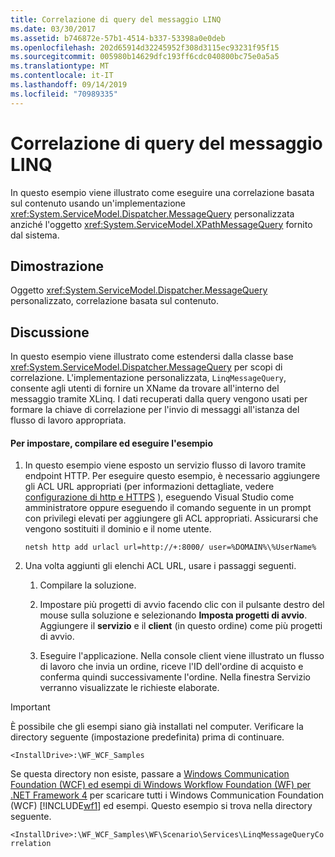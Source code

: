 ```yaml
---
title: Correlazione di query del messaggio LINQ
ms.date: 03/30/2017
ms.assetid: b746872e-57b1-4514-b337-53398a0e0deb
ms.openlocfilehash: 202d65914d32245952f308d3115ec93231f95f15
ms.sourcegitcommit: 005980b14629dfc193ff6cdc040800bc75e0a5a5
ms.translationtype: MT
ms.contentlocale: it-IT
ms.lasthandoff: 09/14/2019
ms.locfileid: "70989335"
---
```

# <a name="linq-message-query-correlation"></a>Correlazione di query del messaggio LINQ
In questo esempio viene illustrato come eseguire una correlazione basata sul contenuto usando un'implementazione <xref:System.ServiceModel.Dispatcher.MessageQuery> personalizzata anziché l'oggetto <xref:System.ServiceModel.XPathMessageQuery> fornito dal sistema.  
  
## <a name="demonstrates"></a>Dimostrazione  
 Oggetto <xref:System.ServiceModel.Dispatcher.MessageQuery> personalizzato, correlazione basata sul contenuto.  
  
## <a name="discussion"></a>Discussione  
 In questo esempio viene illustrato come estendersi dalla classe base <xref:System.ServiceModel.Dispatcher.MessageQuery> per scopi di correlazione. L'implementazione personalizzata, `LinqMessageQuery`, consente agli utenti di fornire un XName da trovare all'interno del messaggio tramite XLinq. I dati recuperati dalla query vengono usati per formare la chiave di correlazione per l'invio di messaggi all'istanza del flusso di lavoro appropriata.  
  
#### <a name="to-set-up-build-and-run-the-sample"></a>Per impostare, compilare ed eseguire l'esempio  
  
1. In questo esempio viene esposto un servizio flusso di lavoro tramite endpoint HTTP. Per eseguire questo esempio, è necessario aggiungere gli ACL URL appropriati (per informazioni dettagliate, vedere [configurazione di http e HTTPS](https://go.microsoft.com/fwlink/?LinkId=70353) ), eseguendo Visual Studio come amministratore oppure eseguendo il comando seguente in un prompt con privilegi elevati per aggiungere gli ACL appropriati. Assicurarsi che vengono sostituiti il dominio e il nome utente.  
  
    ```console  
    netsh http add urlacl url=http://+:8000/ user=%DOMAIN%\%UserName%  
    ```  
  
2. Una volta aggiunti gli elenchi ACL URL, usare i passaggi seguenti.  
  
    1. Compilare la soluzione.  
  
    2. Impostare più progetti di avvio facendo clic con il pulsante destro del mouse sulla soluzione e selezionando **Imposta progetti di avvio**. Aggiungere il **servizio** e il **client** (in questo ordine) come più progetti di avvio.  
  
    3. Eseguire l'applicazione. Nella console client viene illustrato un flusso di lavoro che invia un ordine, riceve l'ID dell'ordine di acquisto e conferma quindi successivamente l'ordine. Nella finestra Servizio verranno visualizzate le richieste elaborate.  
  
> [!IMPORTANT]
> È possibile che gli esempi siano già installati nel computer. Verificare la directory seguente (impostazione predefinita) prima di continuare.  
>   
> `<InstallDrive>:\WF_WCF_Samples`  
>   
> Se questa directory non esiste, passare a [Windows Communication Foundation (WCF) ed esempi di Windows Workflow Foundation (WF) per .NET Framework 4](https://go.microsoft.com/fwlink/?LinkId=150780) per scaricare tutti i Windows Communication Foundation (WCF) [!INCLUDE[wf1](../../../../includes/wf1-md.md)] ed esempi. Questo esempio si trova nella directory seguente.  
>   
> `<InstallDrive>:\WF_WCF_Samples\WF\Scenario\Services\LinqMessageQueryCorrelation`
